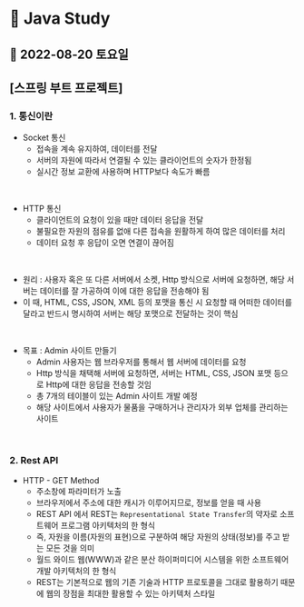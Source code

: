 # 📌 Java Study

## 🔸 2022-08-20 토요일

## [스프링 부트 프로젝트]

### 1. 통신이란

- Socket 통신
    - 접속을 계속 유지하여, 데이터를 전달
    - 서버의 자원에 따라서 연결될 수 있는 클라이언트의 숫자가 한정됨
    - 실시간 정보 교환에 사용하며 HTTP보다 속도가 빠름

<br>

- HTTP 통신
    - 클라이언트의 요청이 있을 때만 데이터 응답을 전달
    - 불필요한 자원의 점유를 없애 다른 접속을 원활하게 하여 많은 데이터를 처리
    - 데이터 요청 후 응답이 오면 연결이 끊어짐

<br>

- 원리 : 사용자 혹은 또 다른 서버에서 소켓, Http 방식으로 서버에 요청하면, 해당 서버는 데이터를 잘 가공하여 이에 대한 응답을 전송해야 됨
- 이 때, HTML, CSS, JSON, XML 등의 포맷을 통신 시 요청할 때 어떠한 데이터를 달라고 반드시 명시하여 서버는 해당 포맷으로 전달하는 것이 핵심

<br>

- 목표 : Admin 사이트 만들기
    - Admin 사용자는 웹 브라우저를 통해서 웹 서버에 데이터를 요청
    - Http 방식을 채택해 서버에 요청하면, 서버는 HTML, CSS, JSON 포맷 등으로 Http에 대한 응답을 전송할 것임
    - 총 7개의 테이블이 있는 Admin 사이트 개발 예정
    - 해당 사이트에서 사용자가 물품을 구매하거나 관리자가 외부 업체를 관리하는 사이트

<br>

### 2. Rest API

- HTTP - GET Method
    - 주소창에 파라미터가 노출
    - 브라우저에서 주소에 대한 캐시가 이루어지므로, 정보를 얻을 때 사용
    - REST API 에서 REST는 `Representational State Transfer`의 약자로 소프트웨어 프로그램 아키텍처의 한 형식
    - 즉, 자원을 이름(자원의 표현)으로 구분하여 해당 자원의 상태(정보)를 주고 받는 모든 것을 의미
    - 월드 와이드 웹(WWW)과 같은 분산 하이퍼미디어 시스템을 위한 소프트웨어 개발 아키텍처의 한 형식
    - REST는 기본적으로 웹의 기존 기술과 HTTP 프로토콜을 그대로 활용하기 때문에 웹의 장점을 최대한 활용할 수 있는 아키텍처 스타일
